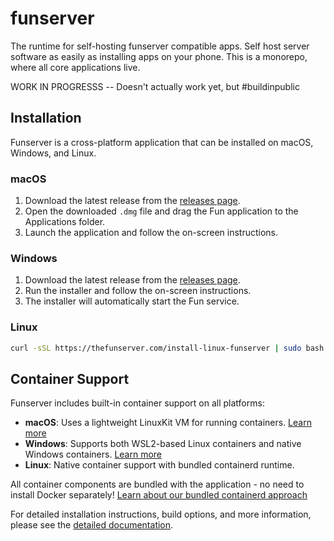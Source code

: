 # funserver
The runtime for self-hosting funserver compatible apps. Self host server software as easily as installing apps on your phone. This is a monorepo, where all core applications live.

WORK IN PROGRESSS -- Doesn't actually work yet, but #buildinpublic

## Installation

Funserver is a cross-platform application that can be installed on macOS, Windows, and Linux.

### macOS
1. Download the latest release from the [releases page](https://thefunserver.com/download).
2. Open the downloaded `.dmg` file and drag the Fun application to the Applications folder.
3. Launch the application and follow the on-screen instructions.

### Windows
1. Download the latest release from the [releases page](https://thefunserver.com/download).
2. Run the installer and follow the on-screen instructions.
3. The installer will automatically start the Fun service.

### Linux
```sh
curl -sSL https://thefunserver.com/install-linux-funserver | sudo bash
```

## Container Support

Funserver includes built-in container support on all platforms:

- **macOS**: Uses a lightweight LinuxKit VM for running containers. [Learn more](fun/README-MACOS-CONTAINERS.md)
- **Windows**: Supports both WSL2-based Linux containers and native Windows containers. [Learn more](fun/README-WINDOWS-CONTAINERS.md)
- **Linux**: Native container support with bundled containerd runtime.

All container components are bundled with the application - no need to install Docker separately! [Learn about our bundled containerd approach](fun/README-BUNDLED-CONTAINERD.md)

For detailed installation instructions, build options, and more information, please see the [detailed documentation](fun/README.md).
